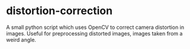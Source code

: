 # distortion-correction
A small python script which uses OpenCV to correct camera distortion in images. Useful for preprocessing distorted images, images taken from a weird angle.
